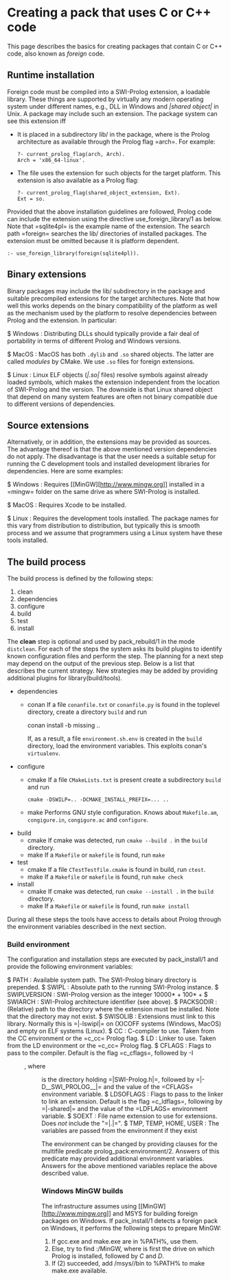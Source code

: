 # Creating a pack that uses C or C++ code

This page describes the basics for creating packages that contain C or
C++ code, also known as _foreign_ code.


## Runtime installation

Foreign code must be compiled into a SWI-Prolog extension, a loadable
library. These things are supported by virtually any modern operating
system under different names, e.g., DLL in Windows and _|shared object|_
in Unix.  A package may include such an extension.  The package system
can see this extension iff

  - It is placed in a subdirectory lib/<arch> in the package, where
    <arch> is the Prolog architecture as available through the Prolog
    flag =arch=.  For example:

      ```
      ?- current_prolog_flag(arch, Arch).
      Arch = 'x86_64-linux'.
      ```

  - The file uses the extension for such objects for the target
    platform.  This extension is also available as a Prolog flag:

      ```
      ?- current_prolog_flag(shared_object_extension, Ext).
      Ext = so.
      ```

Provided that the above  installation   guidelines  are followed, Prolog
code can include the extension using the directive use_foreign_library/1
as below. Note that =sqlite4pl= is the   example  name of the extension.
The  search  path  =foreign=  searches  the  lib/<arch>  directories  of
installed packages. The extension must be omitted because it is platform
dependent.

  ```
  :- use_foreign_library(foreign(sqlite4pl)).
  ```


## Binary extensions

Binary packages may include the lib/<arch>   subdirectory in the package
and suitable precompiled extensions for   the target architectures. Note
that how well this works depends  on   the  binary  compatibility of the
platform as well as the  mechanism  used   by  the  platform  to resolve
dependencies between Prolog and the extension.  In particular:

  $ Windows :
  Distributing DLLs should typically provide a fair deal of portability
  in terms of different Prolog and Windows versions.

  $ MacOS :
  MacOS has both `.dylib` and `.so` shared objects.  The latter are
  called _modules_ by CMake.  We use `.so` files for foreign extensions.

  $ Linux :
  Linux ELF objects (*|.so|* files) resolve symbols against already
  loaded symbols, which makes the extension independent from the
  location of SWI-Prolog and the version.  The downside is that
  Linux shared object that depend on many system features are often
  not binary compatible due to different versions of dependencies.


## Source extensions

Alternatively, or in  addition,  the  extensions   may  be  provided  as
sources. The advantage thereof  is  that   the  above  mentioned version
dependencies do not apply. The disadvantage  is   that  the user needs a
suitable setup for  running  the  C   development  tools  and  installed
development libraries for dependencies.   Here are some examples:

  $ Windows :
  Requires [[MinGW][http://www.mingw.org]] installed in a =mingw= folder
  on the same drive as where SWI-Prolog is installed.

  $ MacOS :
  Requires Xcode to be installed.

  $ Linux :
  Requires the development tools installed.  The package names for this
  vary from distribution to distribution, but typically this is smooth
  process and we assume that programmers using a Linux system have these
  tools installed.

## The build process

The build process is defined by the following steps:

  1. clean
  2. dependencies
  3. configure
  4. build
  5. test
  6. install

The __clean__ step is optional and used by pack_rebuild/1 in the mode
`distclean`. For each of the steps the system asks its build plugins to
identify known configuration files and perform the step. The planning
for a next step may depend on the output of the previous step.  Below
is a list that describes the current strategy.  New strategies may be
added by providing additional plugins for library(build/tools).

  - dependencies
    - conan
      If a file `conanfile.txt` or `conanfile.py` is found in the
      toplevel directory, create a directory `build` and run

	  conan install -b missing ..

      If, as a result, a file `environment.sh.env` is created in the
      `build` directory, load the environment variables.  This exploits
      conan's `virtualenv`.
  - configure
    - cmake
      If a file `CMakeLists.txt` is present create a subdirectory `build`
      and run

          cmake -DSWILP=.. -DCMAKE_INSTALL_PREFIX=... ..

    - make
      Performs GNU style configuration.  Knows about `Makefile.am`,
      `congigure.in`, `congigure.ac` and `configure`.
  - build
    - cmake
      If cmake was detected, run `cmake --build .` in the `build`
      directory.
    - make
      If a ``Makefile`` or `makefile` is found, run `make`
  - test
    - cmake
      If a file ``CTestTestfile.cmake`` is found in build, run
      `ctest`.
    - make
      If a ``Makefile`` or `makefile` is found, run `make check`
  - install
    - cmake
      If cmake was detected, run `cmake --install .` in the `build`
      directory.
    - make
      If a ``Makefile`` or `makefile` is found, run `make install`

During all these steps the tools have access to details about Prolog
through the environment variables described in the next section.


### Build environment

The configuration and installation steps  are executed by pack_install/1
and provide the following environment variables:

  $ PATH :
  Available system path.  The SWI-Prolog binary directory is prepended.
  $ SWIPL :
  Absolute path to the running SWI-Prolog instance.
  $ SWIPLVERSION :
  SWI-Prolog version as the integer 10000*<major> + 100*<minor> + <patch>
  $ SWIARCH :
  SWI-Prolog architecture identifier (see above).
  $ PACKSODIR :
  (Relative) path to the directory where the extension must be
  installed.  Note that the directory may not exist.
  $ SWISOLIB :
  Extensions must link to this library.  Normally this is =|-lswipl|=
  on (X)COFF systems (Windows, MacOS) and empty on ELF systems (Linux).
  $ CC :
  C-compiler to use.  Taken from the CC environment or the =c_cc= Prolog
  flag.
  $ LD :
  Linker to use.  Taken from the LD environment or the =c_cc= Prolog
  flag.
  $ CFLAGS :
  Flags to pass to the compiler. Default is the flag =c_cflags=,
  followed by -I<dir>, where <dir> is the directory holding
  =|SWI-Prolog.h|=, followed by =|-D__SWI_PROLOG__|= and the
  value of the =CFLAGS= environment variable.
  $ LDSOFLAGS :
  Flags to pass to the linker to link an extension.  Default is
  the flag =c_ldflags=, following by =|-shared|= and the
  value of the =LDFLAGS= environment variable.
  $ SOEXT :
  File name extension to use for extensions.  Does _not_ include the
  "=|.|=".
  $ TMP, TEMP, HOME, USER :
  The variables are passed from the environment if they exist

The environment can be changed by   providing  clauses for the multifile
predicate  prolog_pack:environment/2.  Answers  of  this  predicate  may
provided  additional  environment  variables.  Answers   for  the  above
mentioned variables replace the above described value.


### Windows MinGW builds

The infrastructure assumes using [[MinGW][http://www.mingw.org]] and
MSYS for building foreign packages on Windows. If pack_install/1 detects
a foreign pack on Windows, it performs the following steps to prepare
MinGW:

  1. If gcc.exe and make.exe are in %PATH%, use them.
  2. Else, try to find <drive>:/MinGW, where <drive> is first the
     drive on which Prolog is installed, followed by *C* and *D*.
  3. If (2) succeeded, add /msys/<version>/bin to %PATH% to make
     make.exe available.

